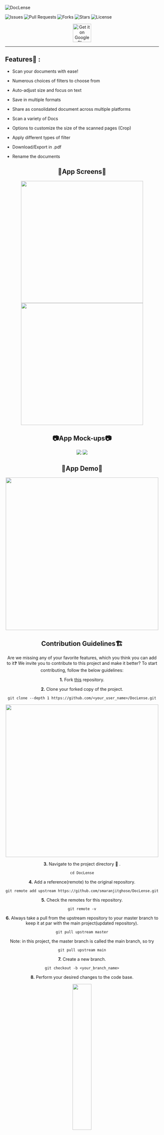 ![DocLense](./readme_assets/doclense_banner.png)

![Issues](https://img.shields.io/github/issues/smaranjitghose/DocLense)
![Pull Requests](https://img.shields.io/github/issues-pr/smaranjitghose/DocLense?)
![Forks](https://img.shields.io/github/forks/smaranjitghose/DocLense)
![Stars](https://img.shields.io/github/stars/smaranjitghose/DocLense)
![License](https://img.shields.io/github/license/smaranjitghose/DocLense)

<div align="center"><a href="https://play.google.com/store/apps/details?id=com.anushbhatia.doclense"><img alt="Get it on Google Play" src="https://play.google.com/intl/en_us/badges/images/generic/en-play-badge.png" height=60px /></a></div>
<hr>

## Features🔬 :

- Scan your documents with ease!
- Numerous choices of filters to choose from
- Auto-adjust size and focus on text
- Save in multiple formats
- Share as consolidated document across multiple platforms

- Scan a variety of Docs
- Options to customize the size of the scanned pages (Crop)</li>
- Apply different types of filter
- Download/Export in .pdf
- Rename the documents

<div align="center">

## 📱App Screens📱

<p float="left">
  <img src="assets/appMockups/FirstFourScreens.png" width="400" />
  <img src="assets/appMockups/RestFourScreens.png" width="400" /> 
</p>

## 📷App Mock-ups📷

<img src="assets/appMockups/homeScreen-mainDrawer-settings-aboutApp-reviewDialogue.png">
<img src="assets/appMockups/cropScreen-filterScreen-filterView-multiSelectScreen-pdfNameScreen.png">

## 🎥App Demo🎥

<img src="assets/appMockups/AppWorking.gif" height="500px">


## Contribution Guidelines🏗

Are we missing any of your favorite features, which you think you can add to it❓ We invite you to contribute to this project and make it better?
To start contributing, follow the below guidelines:

**1.** Fork [this](https://github.com/smaranjitghose/DocLense) repository.

**2.** Clone your forked copy of the project.

```
git clone --depth 1 https://github.com/<your_user_name>/DocLense.git
```

<img src="./readme_assets/CloneRepo.png" width="500">

**3.** Navigate to the project directory :file_folder: .

```
cd DocLense
```

**4.** Add a reference(remote) to the original repository.

```
git remote add upstream https://github.com/smaranjitghose/DocLense.git
```

**5.** Check the remotes for this repository.

```
git remote -v
```

**6.** Always take a pull from the upstream repository to your master branch to keep it at par with the main project(updated repository).

```
git pull upstream master
```

Note: in this project, the master branch is called the main branch, so try

```
git pull upstream main
```

**7.** Create a new branch.

```
git checkout -b <your_branch_name>
```

**8.** Perform your desired changes to the code base.

<p align="center"><img width=35% src="https://media2.giphy.com/media/L1R1tvI9svkIWwpVYr/giphy.gif?cid=ecf05e47pzi2rpig0vc8pjusra8hiai1b91zgiywvbubu9vu&rid=giphy.gif"></p>

**9.** Track your changes:heavy_check_mark: .

```
git add .
```

**10.** Commit your changes.

```
git commit -m "Relevant message"
```

**11.** Push the committed changes in your feature branch to your remote repo.

```
git push -u origin <your_branch_name>
```

**12.** To create a pull request, click on `compare and pull requests. Please ensure you compare your feature branch to the desired branch of the repo you are supposed to make a PR to.

<img src="./readme_assets/compare_pr.png" width=600>

**13.** Add appropriate title and description to your pull request explaining your changes and efforts done.

**14.** Click on `Create Pull Request`.

<img src="./readme_assets/CreatePR.png" width=600>

**15** Voila :exclamation: You have made a PR to the DocLense project :boom: Sit back patiently and relax while the project maintainers review your PR. Please understand at times the time can vary from a few hours to a few days

<p align="center"><img src="https://media.giphy.com/media/5mCQOcUfywmyI/giphy.gif" width=35%></p>

## Project Maintainers👨🏫:

| ![Smaranjit_Picture](https://avatars2.githubusercontent.com/u/46641503?v=4) | ![Anush_Picture](https://avatars2.githubusercontent.com/u/40017559?v=4) |
| :-------------------------------------------------------------------------: | :---------------------------------------------------------------------: |
|            [Smaranjit Ghose](https://github.com/smaranjitghose)             |            [Anush Bhatia](https://github.com/smaranjitghose)            |

## Our valuable Contributors👩‍💻👨‍💻 :

<a href="https://github.com/smaranjitghose/awesome-portfolio-websites/graphs/contributors">
  <img src="https://contributors-img.web.app/image?repo=smaranjitghose/DocLense" />
</a>

## Open Source Programs we have been a part of:

<p align="center">
<a href="https://devscript.tech/woc/"><img src="./readme_assets/open_source_programs/dwoc.png" width= "25%" /></a>
<a href="https://jwoc2k20.tech/"><img src="./readme_assets/open_source_programs/jwoc.png" width= "25%" /></a>
<a href="https://mexili.github.io/winter_of_code/"><img src="./readme_assets/open_source_programs/mwoc.png" width= "25%" /></a>
<a href="https://crosswoc.ieeedtu.in"><img src="./readme_assets/open_source_programs/crosswoc.png" width= "25%" /></a>
<a href="https://gssoc.girlscript.tech/"><img src="./readme_assets/open_source_programs/gssoc.png" width= "25%" /></a>
<a href="https://letsgrowmore.in/soc/"><img src="./readme_assets/open_source_programs/lgmsoc.png" width= "25%" /></a>
</p>
